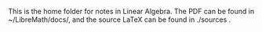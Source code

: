 This is the home folder for notes in Linear Algebra. The PDF can be found in ~/LibreMath/docs/, and the source LaTeX can be found in ./sources .
